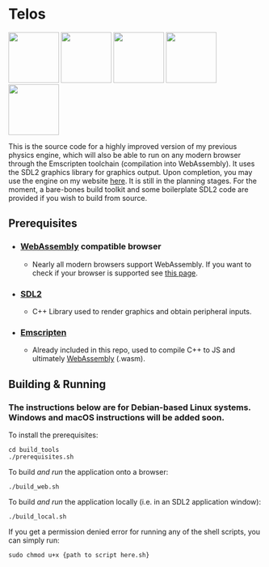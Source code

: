 # Telos 
<img src="https://github.com/Argyraspides/Sarissa/assets/95353936/88658146-38ca-4dc7-896f-4166f3aed94a" width="auto" height="100"></img>
<img src="https://github.com/Argyraspides/Sarissa/assets/95353936/bd56954d-c437-493e-9231-f8ed43eeab45" width="auto" height="100"></img>
<img src="https://github.com/Argyraspides/Sarissa/assets/95353936/974f9011-08a2-4f5e-8a65-1d8b1b1bab1b" width="auto" height="100"></img>
<img src="https://github.com/Argyraspides/Sarissa/assets/95353936/6e619ad7-d610-431d-9c0f-76ac519d074b" width="auto" height="100"></img>  
<img src="https://github.com/Argyraspides/Telos/assets/95353936/17432b8f-b17f-4222-92f0-c97231afbb0a" width="auto" height="100"></img>  

This is the source code for a highly improved version of my previous physics engine, which will also be able to run on any modern browser through the Emscripten toolchain (compilation into WebAssembly).
It uses the SDL2 graphics library for graphics output. Upon completion, you may use the engine on my website [here](https://gaugamela.me). It is still in the planning stages. For the moment, a bare-bones build toolkit and 
some boilerplate SDL2 code are provided if you wish to build from source.

## Prerequisites
- ### [WebAssembly](https://developer.mozilla.org/en-US/docs/WebAssembly) compatible browser
  - Nearly all modern browsers support WebAssembly. If you want to check if your browser is supported see [this page](https://caniuse.com/wasm).
- ### [SDL2](https://www.libsdl.org/)
  - C++ Library used to render graphics and obtain peripheral inputs.
- ### [Emscripten](https://emscripten.org/index.html)
  - Already included in this repo, used to compile C++ to JS and ultimately [WebAssembly](https://developer.mozilla.org/en-US/docs/WebAssembly) (.wasm).

## Building & Running
### The instructions below are for Debian-based Linux systems. Windows and macOS instructions will be added soon.

To install the prerequisites:
```
cd build_tools
./prerequisites.sh
```
To build *and run* the application onto a browser:
```
./build_web.sh
```
To build *and run* the application locally (i.e. in an SDL2 application window):
```
./build_local.sh
```

If you get a permission denied error for running any of the shell scripts, you can simply run:
```
sudo chmod u+x {path to script here.sh}
```
